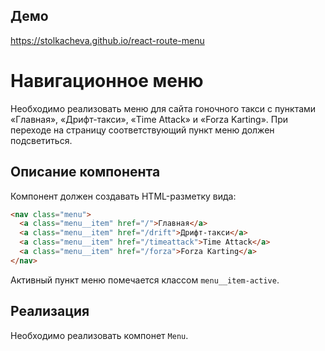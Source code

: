 ## Демо
https://stolkacheva.github.io/react-route-menu

Навигационное меню
===

Необходимо реализовать меню для сайта гоночного такси с пунктами «Главная», «Дрифт-такси», «Time Attack» и «Forza Karting». При переходе на страницу соответствующий пункт меню должен подсветиться.

## Описание компонента

Компонент должен создавать HTML-разметку вида:
```html
<nav class="menu">
  <a class="menu__item" href="/">Главная</a>
  <a class="menu__item" href="/drift">Дрифт-такси</a>
  <a class="menu__item" href="/timeattack">Time Attack</a>
  <a class="menu__item" href="/forza">Forza Karting</a>
</nav>
```
Активный пункт меню помечается классом `menu__item-active`.

## Реализация

Необходимо реализовать компонет `Menu`.
